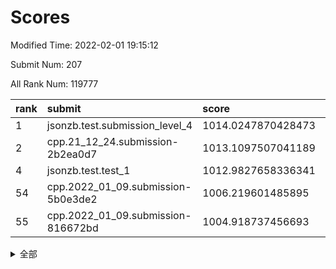 # Scores

Modified Time: 2022-02-01 19:15:12

Submit Num: 207

All Rank Num: 119777

| rank |               submit               |       score        |       sigma        | pk_num |
| :--- | :--------------------------------- | :----------------- | :----------------- | :----- |
| 1    | jsonzb.test.submission_level_4     | 1014.0247870428473 | 0.8414410843257744 | 2312   |
| 2    | cpp.21_12_24.submission-2b2ea0d7   | 1013.1097507041189 | 0.8343652130806308 | 2316   |
| 4    | jsonzb.test.test_1                 | 1012.9827658336341 | 0.8056129633001061 | 2311   |
| 54   | cpp.2022_01_09.submission-5b0e3de2 | 1006.219601485895  | 0.7127360463472681 | 2316   |
| 55   | cpp.2022_01_09.submission-816672bd | 1004.918737456693  | 0.7250964282112736 | 2313   |


<details>
<summary>全部</summary>

| rank |                 submit                 |       score        |       sigma        | pk_num |
| :--- | :------------------------------------- | :----------------- | :----------------- | :----- |
| 1    | jsonzb.test.submission_level_4         | 1014.0247870428473 | 0.8414410843257744 | 2312   |
| 2    | cpp.21_12_24.submission-2b2ea0d7       | 1013.1097507041189 | 0.8343652130806308 | 2316   |
| 3    | gobigger.level_3.submission_level_3_2  | 1013.0751482281385 | 0.8115356500722678 | 2316   |
| 4    | jsonzb.test.test_1                     | 1012.9827658336341 | 0.8056129633001061 | 2311   |
| 5    | gobigger.level_3.submission_level_3_18 | 1012.266125434893  | 0.7871518018020917 | 2313   |
| 6    | gobigger.level_3.submission_level_3_35 | 1011.6713677688952 | 0.7920263515252282 | 2314   |
| 7    | gobigger.level_3.submission_level_3_25 | 1011.3152037289665 | 0.7870868518446235 | 2312   |
| 8    | gobigger.level_3.submission_level_3_49 | 1011.210808596891  | 0.7789509594218365 | 2316   |
| 9    | gobigger.level_3.submission_level_3_17 | 1011.1811365468183 | 0.759751484441642  | 2310   |
| 10   | gobigger.level_3.submission_level_3_33 | 1011.088501287997  | 0.7536887500034759 | 2309   |
| 11   | gobigger.level_3.submission_level_3_39 | 1010.8667666651323 | 0.7607311480147142 | 2314   |
| 12   | gobigger.level_3.submission_level_3_44 | 1010.7689531050141 | 0.7758024777441881 | 2313   |
| 13   | gobigger.level_3.submission_level_3_31 | 1010.5979567339318 | 0.7632531856026594 | 2317   |
| 14   | gobigger.level_3.submission_level_3_23 | 1010.5610153613305 | 0.7744918115598898 | 2317   |
| 15   | gobigger.level_3.submission_level_3_10 | 1010.519158146311  | 0.7661608664932746 | 2321   |
| 16   | gobigger.level_3.submission_level_3_13 | 1010.4894532912607 | 0.7743919968260486 | 2314   |
| 17   | gobigger.level_3.submission_level_3_32 | 1010.4879158943244 | 0.7574596102674606 | 2310   |
| 18   | gobigger.level_3.submission_level_3_14 | 1010.4385949173583 | 0.7526323617953478 | 2315   |
| 19   | gobigger.level_3.submission_level_3_48 | 1010.4236301068764 | 0.7695971160754158 | 2314   |
| 20   | gobigger.level_3.submission_level_3_36 | 1010.3749700142222 | 0.776821990449486  | 2310   |
| 21   | gobigger.level_3.submission_level_3_11 | 1010.3488112276503 | 0.756397904405967  | 2316   |
| 22   | gobigger.level_3.submission_level_3_16 | 1010.2460331465161 | 0.7568752634507188 | 2319   |
| 23   | gobigger.level_3.submission_level_3_1  | 1010.2159520445732 | 0.7688628942747623 | 2314   |
| 24   | gobigger.level_3.submission_level_3_42 | 1010.1334352868545 | 0.756885668875569  | 2315   |
| 25   | gobigger.level_3.submission_level_3_0  | 1010.1012538263782 | 0.7622133693632692 | 2318   |
| 26   | gobigger.level_3.submission_level_3_9  | 1010.07231245691   | 0.7691836159468164 | 2315   |
| 27   | gobigger.level_3.submission_level_3_24 | 1009.9424789172548 | 0.7812694745979825 | 2309   |
| 28   | gobigger.level_3.submission_level_3_45 | 1009.9399444714877 | 0.749922545616439  | 2313   |
| 29   | gobigger.level_3.submission_level_3_7  | 1009.7948530172844 | 0.7416306852621726 | 2316   |
| 30   | gobigger.level_3.submission_level_3_37 | 1009.7766380085359 | 0.7546634668645019 | 2311   |
| 31   | gobigger.level_3.submission_level_3_29 | 1009.7350391398631 | 0.7600721836576005 | 2321   |
| 32   | gobigger.level_3.submission_level_3_5  | 1009.7070124122911 | 0.7546981106185553 | 2312   |
| 33   | gobigger.level_3.submission_level_3_15 | 1009.4500223421942 | 0.7567325564223604 | 2314   |
| 34   | gobigger.level_3.submission_level_3_40 | 1009.4387902397654 | 0.7457601036475396 | 2321   |
| 35   | gobigger.level_3.submission_level_3_3  | 1009.4321314524949 | 0.7567996440875183 | 2315   |
| 36   | gobigger.level_3.submission_level_3_19 | 1009.4308383425912 | 0.7522802375647764 | 2310   |
| 37   | gobigger.level_3.submission_level_3_47 | 1009.4082301772808 | 0.7491657589341799 | 2314   |
| 38   | gobigger.level_3.submission_level_3_21 | 1009.3151766226923 | 0.7737550028925323 | 2315   |
| 39   | gobigger.level_3.submission_level_3_12 | 1009.3042884585005 | 0.7542607813835371 | 2314   |
| 40   | gobigger.level_3.submission_level_3_46 | 1009.2756312208495 | 0.7679421681681075 | 2313   |
| 41   | gobigger.level_3.submission_level_3_6  | 1009.1719800737054 | 0.7698867708624257 | 2314   |
| 42   | gobigger.level_3.submission_level_3_8  | 1009.1426556330119 | 0.7536598691442951 | 2314   |
| 43   | gobigger.level_3.submission_level_3_30 | 1009.1400096082256 | 0.740278205950426  | 2313   |
| 44   | gobigger.level_3.submission_level_3_43 | 1009.1120019530564 | 0.75986408070611   | 2316   |
| 45   | gobigger.level_3.submission_level_3_22 | 1009.0879784556237 | 0.7475957739310937 | 2318   |
| 46   | gobigger.level_3.submission_level_3_20 | 1009.0040916640762 | 0.7463942667999691 | 2316   |
| 47   | gobigger.level_3.submission_level_3_28 | 1008.9026797418769 | 0.7545304109330155 | 2314   |
| 48   | gobigger.level_3.submission_level_3_26 | 1008.8792069193456 | 0.7458086885357873 | 2315   |
| 49   | gobigger.level_3.submission_level_3_4  | 1008.874132674278  | 0.7403058321760179 | 2317   |
| 50   | gobigger.level_3.submission_level_3_27 | 1008.7795663926853 | 0.7454213006687556 | 2315   |
| 51   | gobigger.level_3.submission_level_3_41 | 1008.6610762679295 | 0.7352538543986762 | 2318   |
| 52   | gobigger.level_3.submission_level_3_34 | 1008.6510469335553 | 0.7279419665690282 | 2316   |
| 53   | gobigger.level_3.submission_level_3_38 | 1007.959050480912  | 0.7652932478838406 | 2316   |
| 54   | cpp.2022_01_09.submission-5b0e3de2     | 1006.219601485895  | 0.7127360463472681 | 2316   |
| 55   | cpp.2022_01_09.submission-816672bd     | 1004.918737456693  | 0.7250964282112736 | 2313   |
| 56   | gobigger.level_1.submission_level_1_10 | 1004.7707900203543 | 0.7211239250184065 | 2313   |
| 57   | gobigger.level_1.submission_level_1_37 | 1004.67607928986   | 0.7173754117203077 | 2319   |
| 58   | gobigger.level_1.submission_level_1_40 | 1004.5002258720461 | 0.7328894833541164 | 2310   |
| 59   | gobigger.level_1.submission_level_1_36 | 1004.3891451172123 | 0.720024989633623  | 2317   |
| 60   | gobigger.level_1.submission_level_1_18 | 1004.342113619874  | 0.715383895920634  | 2318   |
| 61   | gobigger.level_1.submission_level_1_5  | 1004.2751647352612 | 0.7191073490807703 | 2318   |
| 62   | gobigger.level_1.submission_level_1_1  | 1004.2428450957032 | 0.7239516976230224 | 2309   |
| 63   | gobigger.level_1.submission_level_1_41 | 1004.1474531415059 | 0.7241775662677203 | 2320   |
| 64   | gobigger.level_1.submission_level_1_17 | 1004.0914783393066 | 0.7108294231830861 | 2319   |
| 65   | gobigger.level_1.submission_level_1_30 | 1004.0347763862017 | 0.7140149650880264 | 2315   |
| 66   | gobigger.level_1.submission_level_1_47 | 1003.9568118475288 | 0.7356527351600145 | 2318   |
| 67   | gobigger.level_1.submission_level_1_32 | 1003.8405818263439 | 0.7318157442347815 | 2312   |
| 68   | gobigger.level_1.submission_level_1_22 | 1003.7453414790707 | 0.7320325190179555 | 2318   |
| 69   | gobigger.level_1.submission_level_1_43 | 1003.6677207489228 | 0.7127308879210974 | 2315   |
| 70   | gobigger.level_1.submission_level_1_21 | 1003.6484795606274 | 0.7159366961344078 | 2317   |
| 71   | gobigger.level_1.submission_level_1_0  | 1003.6450905156062 | 0.7020135601414877 | 2308   |
| 72   | gobigger.level_1.submission_level_1_35 | 1003.6281263953658 | 0.720989808407739  | 2314   |
| 73   | gobigger.level_1.submission_level_1_3  | 1003.5626896536601 | 0.7088320821697371 | 2314   |
| 74   | gobigger.level_1.submission_level_1_24 | 1003.5603004829749 | 0.7232731921821162 | 2322   |
| 75   | gobigger.level_1.submission_level_1_29 | 1003.5001030345566 | 0.715462388628551  | 2313   |
| 76   | gobigger.level_1.submission_level_1_12 | 1003.4517382981417 | 0.7314500752940429 | 2321   |
| 77   | gobigger.level_1.submission_level_1_27 | 1003.4196582172281 | 0.7229661831585822 | 2312   |
| 78   | gobigger.level_1.submission_level_1_46 | 1003.4020611739736 | 0.7124377737782737 | 2319   |
| 79   | gobigger.level_1.submission_level_1_44 | 1003.3932045660158 | 0.7154365346005495 | 2312   |
| 80   | gobigger.level_1.submission_level_1_13 | 1003.38877727784   | 0.7139549201960649 | 2315   |
| 81   | gobigger.level_1.submission_level_1_49 | 1003.3608589440145 | 0.7160614151699299 | 2310   |
| 82   | gobigger.level_1.submission_level_1_2  | 1003.3413439429866 | 0.6985085089100519 | 2315   |
| 83   | gobigger.level_1.submission_level_1_23 | 1003.2656853228077 | 0.7361217029983244 | 2315   |
| 84   | gobigger.level_1.submission_level_1_33 | 1003.2592671381119 | 0.7264426571111956 | 2316   |
| 85   | gobigger.level_1.submission_level_1_25 | 1003.245918367426  | 0.710057803461218  | 2317   |
| 86   | gobigger.level_1.submission_level_1_34 | 1003.2251321470706 | 0.7140960563439094 | 2314   |
| 87   | gobigger.level_1.submission_level_1_48 | 1003.221801109192  | 0.7196331903564963 | 2316   |
| 88   | gobigger.level_1.submission_level_1_26 | 1003.1894505219307 | 0.7216446598268583 | 2316   |
| 89   | gobigger.level_1.submission_level_1_20 | 1003.0989748807456 | 0.7117606234336417 | 2314   |
| 90   | gobigger.level_1.submission_level_1_11 | 1003.0618291404081 | 0.7096814120217222 | 2315   |
| 91   | gobigger.level_1.submission_level_1_42 | 1003.0574658313226 | 0.7109019044969295 | 2310   |
| 92   | gobigger.level_1.submission_level_1_9  | 1002.9700044470917 | 0.7221034311286475 | 2314   |
| 93   | gobigger.level_1.submission_level_1_28 | 1002.9224146292697 | 0.7131552407326927 | 2312   |
| 94   | gobigger.level_1.submission_level_1_39 | 1002.8925747516722 | 0.7225822934821325 | 2319   |
| 95   | gobigger.level_1.submission_level_1_45 | 1002.836146576067  | 0.7144402373937824 | 2317   |
| 96   | gobigger.level_1.submission_level_1_6  | 1002.8217126598686 | 0.7170070889612089 | 2318   |
| 97   | gobigger.level_1.submission_level_1_19 | 1002.6906792729882 | 0.7203231156500298 | 2310   |
| 98   | gobigger.level_1.submission_level_1_16 | 1002.5788850685544 | 0.717270980047624  | 2317   |
| 99   | gobigger.level_1.submission_level_1_14 | 1002.5371454367967 | 0.7279675889184306 | 2316   |
| 100  | gobigger.level_1.submission_level_1_38 | 1002.141342066864  | 0.7189557590353642 | 2309   |
| 101  | gobigger.level_1.submission_level_1_31 | 1001.9179306625688 | 0.7170301281083205 | 2311   |
| 102  | gobigger.level_1.submission_level_1_4  | 1001.8800809413918 | 0.7162185505257029 | 2314   |
| 103  | gobigger.level_1.submission_level_1_7  | 1001.8704081336931 | 0.7275229908121109 | 2316   |
| 104  | gobigger.level_1.submission_level_1_15 | 1001.6833741095959 | 0.7141689760420544 | 2313   |
| 105  | gobigger.level_1.submission_level_1_8  | 1001.1816780888092 | 0.7022344091621381 | 2315   |
| 106  | gobigger.random.submission_random_37   | 997.3461328592099  | 0.7024619690369183 | 2314   |
| 107  | gobigger.random.submission_random_46   | 997.261695186469   | 0.721508736444247  | 2313   |
| 108  | gobigger.random.submission_random_32   | 997.1209915698945  | 0.7077092966570775 | 2314   |
| 109  | gobigger.random.submission_random_10   | 997.0602276815937  | 0.7091059211948831 | 2312   |
| 110  | gobigger.random.submission_random_20   | 996.7474243201218  | 0.7071847001026974 | 2318   |
| 111  | gobigger.random.submission_random_41   | 996.4264825671497  | 0.7134911631507889 | 2317   |
| 112  | gobigger.random.submission_random_12   | 996.3631863911138  | 0.709163000309479  | 2316   |
| 113  | gobigger.random.submission_random_26   | 996.3180690870299  | 0.70730303682565   | 2320   |
| 114  | gobigger.random.submission_random_23   | 996.2702228889004  | 0.7056054570121586 | 2307   |
| 115  | gobigger.random.submission_random_48   | 996.2599972470949  | 0.7206578390853515 | 2314   |
| 116  | gobigger.random.submission_random_1    | 996.2589602454162  | 0.7102865916648713 | 2313   |
| 117  | gobigger.random.submission_random_5    | 996.2332732414893  | 0.7145251004304521 | 2315   |
| 118  | gobigger.random.submission_random_14   | 996.2065892438903  | 0.7071573280238196 | 2311   |
| 119  | gobigger.random.submission_random_0    | 996.1953450958523  | 0.7002280151589324 | 2311   |
| 120  | gobigger.random.submission_random_18   | 996.1360972949062  | 0.7069535885578481 | 2315   |
| 121  | gobigger.random.submission_random_43   | 996.0764349147337  | 0.7043968778527495 | 2318   |
| 122  | gobigger.random.submission_random_11   | 996.0460608408897  | 0.716548637008237  | 2316   |
| 123  | gobigger.random.submission_random_36   | 996.0131968188368  | 0.7174249897703041 | 2313   |
| 124  | gobigger.random.submission_random_8    | 996.0113441093921  | 0.7263013497157725 | 2314   |
| 125  | gobigger.random.submission_random_29   | 996.0108340046332  | 0.7020198464063929 | 2313   |
| 126  | gobigger.random.submission_random_30   | 995.9952846863999  | 0.7138370158974764 | 2313   |
| 127  | gobigger.random.submission_random_39   | 995.9751194889199  | 0.710420033871346  | 2318   |
| 128  | gobigger.random.submission_random_27   | 995.9720607370847  | 0.718738771903606  | 2319   |
| 129  | gobigger.random.submission_random_16   | 995.9080946310793  | 0.7094578411565712 | 2310   |
| 130  | gobigger.random.submission_random_6    | 995.8602129939579  | 0.7056855374393726 | 2313   |
| 131  | gobigger.random.submission_random_38   | 995.8165092748906  | 0.7055054960044403 | 2313   |
| 132  | gobigger.random.submission_random_44   | 995.8097801275121  | 0.7145126049241508 | 2317   |
| 133  | gobigger.random.submission_random_33   | 995.7725083013672  | 0.7038793153069497 | 2317   |
| 134  | gobigger.random.submission_random_4    | 995.7475393928316  | 0.7124867257800876 | 2315   |
| 135  | gobigger.random.submission_random_47   | 995.7387162123285  | 0.6988972786331409 | 2311   |
| 136  | gobigger.random.submission_random_35   | 995.7215102458177  | 0.7074971930625311 | 2317   |
| 137  | gobigger.random.submission_random_17   | 995.7111014084128  | 0.7267751085958247 | 2320   |
| 138  | gobigger.random.submission_random_42   | 995.6722004853038  | 0.7224959115529463 | 2312   |
| 139  | gobigger.random.submission_random_22   | 995.658539615363   | 0.7114927546346722 | 2315   |
| 140  | gobigger.random.submission_random_15   | 995.6034695362974  | 0.7332858051931643 | 2314   |
| 141  | gobigger.random.submission_random_24   | 995.5523605053547  | 0.7149428909978742 | 2307   |
| 142  | gobigger.random.submission_random_25   | 995.5508800602041  | 0.7075954986076036 | 2313   |
| 143  | gobigger.random.submission_random_7    | 995.4785275570132  | 0.7052459815282799 | 2312   |
| 144  | gobigger.random.submission_random_3    | 995.4606244972733  | 0.7215267979230683 | 2312   |
| 145  | gobigger.random.submission_random_40   | 995.4541355835024  | 0.7300749929129204 | 2315   |
| 146  | gobigger.random.submission_random_31   | 995.4446233029144  | 0.716118563771949  | 2314   |
| 147  | gobigger.random.submission_random_19   | 995.3175693079897  | 0.6971301893525464 | 2311   |
| 148  | gobigger.random.submission_random_2    | 995.1658669541237  | 0.7079975874430297 | 2312   |
| 149  | gobigger.random.submission_random_45   | 995.1027648713338  | 0.7250297975676947 | 2316   |
| 150  | gobigger.random.submission_random_28   | 995.0340493685098  | 0.7205289914934541 | 2316   |
| 151  | gobigger.random.submission_random_49   | 994.9856836564597  | 0.7106298668675247 | 2316   |
| 152  | gobigger.random.submission_random_13   | 994.9614080214455  | 0.70764607518079   | 2312   |
| 153  | gobigger.random.submission_random_21   | 994.6804217273778  | 0.7080383005439919 | 2315   |
| 154  | gobigger.random.submission_random_34   | 994.583179226121   | 0.740546794072051  | 2314   |
| 155  | gobigger.random.submission_random_9    | 994.2808707024242  | 0.730328082798447  | 2317   |
| 156  | gobigger.level_2.submission_level_2_49 | 993.9860182337555  | 0.7221106904272895 | 2312   |
| 157  | gobigger.level_2.submission_level_2_6  | 993.7623434677146  | 0.7271463227964781 | 2313   |
| 158  | gobigger.level_2.submission_level_2_45 | 993.3956866882171  | 0.7282107005913652 | 2316   |
| 159  | gobigger.level_2.submission_level_2_23 | 993.2766074930083  | 0.7371906399049575 | 2318   |
| 160  | gobigger.level_2.submission_level_2_48 | 993.1218724756179  | 0.7477767653054954 | 2312   |
| 161  | gobigger.level_2.submission_level_2_17 | 993.0774861404956  | 0.7345043906530035 | 2313   |
| 162  | gobigger.level_2.submission_level_2_26 | 992.9081234794244  | 0.744394356211821  | 2313   |
| 163  | gobigger.level_2.submission_level_2_1  | 992.856034746078   | 0.7331041556406468 | 2313   |
| 164  | gobigger.level_2.submission_level_2_2  | 992.7649472651142  | 0.7345855478834912 | 2312   |
| 165  | gobigger.level_2.submission_level_2_18 | 992.7415364076368  | 0.7509140289022967 | 2317   |
| 166  | gobigger.level_2.submission_level_2_38 | 992.6655376131037  | 0.7435942691469305 | 2312   |
| 167  | gobigger.level_2.submission_level_2_27 | 992.6321072915123  | 0.7290959640939434 | 2317   |
| 168  | gobigger.level_2.submission_level_2_46 | 992.5816336851744  | 0.7394014592930466 | 2314   |
| 169  | gobigger.level_2.submission_level_2_35 | 992.519892521633   | 0.7497767112464939 | 2319   |
| 170  | gobigger.level_2.submission_level_2_40 | 992.419101714498   | 0.7531902726671414 | 2317   |
| 171  | gobigger.level_2.submission_level_2_44 | 992.4058483099801  | 0.7598194463691299 | 2315   |
| 172  | gobigger.level_2.submission_level_2_24 | 992.3830118842637  | 0.7468268212027004 | 2309   |
| 173  | gobigger.level_2.submission_level_2_5  | 992.3741528736542  | 0.7334439301917691 | 2314   |
| 174  | gobigger.level_2.submission_level_2_36 | 992.3322185609238  | 0.730888111067701  | 2318   |
| 175  | gobigger.level_2.submission_level_2_22 | 992.2681061436335  | 0.7380870185973062 | 2321   |
| 176  | gobigger.level_2.submission_level_2_12 | 992.2336430856434  | 0.7186566672815711 | 2313   |
| 177  | gobigger.level_2.submission_level_2_30 | 992.1600477570373  | 0.7359381687569526 | 2312   |
| 178  | gobigger.level_2.submission_level_2_25 | 991.9657276417158  | 0.7507940496048773 | 2317   |
| 179  | gobigger.level_2.submission_level_2_41 | 991.9326209156472  | 0.7578055123005338 | 2318   |
| 180  | gobigger.level_2.submission_level_2_15 | 991.918760012048   | 0.7454169985539681 | 2315   |
| 181  | gobigger.level_2.submission_level_2_19 | 991.8564977487973  | 0.7428604262897792 | 2315   |
| 182  | gobigger.level_2.submission_level_2_39 | 991.8255375718178  | 0.7477820619885123 | 2317   |
| 183  | gobigger.level_2.submission_level_2_28 | 991.7543150251657  | 0.7417678138032288 | 2317   |
| 184  | gobigger.level_2.submission_level_2_42 | 991.7533461979921  | 0.7605489036590105 | 2311   |
| 185  | gobigger.level_2.submission_level_2_34 | 991.7033888857827  | 0.7441120285018314 | 2316   |
| 186  | gobigger.level_2.submission_level_2_31 | 991.6764490738187  | 0.7494911431364116 | 2313   |
| 187  | gobigger.level_2.submission_level_2_21 | 991.6428011122138  | 0.758721258934226  | 2313   |
| 188  | gobigger.level_2.submission_level_2_3  | 991.610888202737   | 0.7596108116990709 | 2312   |
| 189  | gobigger.level_2.submission_level_2_29 | 991.4544145070794  | 0.7601190997641011 | 2316   |
| 190  | gobigger.level_2.submission_level_2_9  | 991.432713180442   | 0.7400489598823554 | 2313   |
| 191  | gobigger.level_2.submission_level_2_0  | 991.4270825812168  | 0.7538644849133256 | 2321   |
| 192  | gobigger.level_2.submission_level_2_16 | 991.3626235174396  | 0.7536231148378515 | 2315   |
| 193  | gobigger.level_2.submission_level_2_4  | 991.3287288846628  | 0.7360177702091352 | 2317   |
| 194  | gobigger.level_2.submission_level_2_8  | 991.2698988050936  | 0.7570390830559798 | 2318   |
| 195  | gobigger.level_2.submission_level_2_10 | 991.1388864345854  | 0.7579668452991123 | 2314   |
| 196  | gobigger.level_2.submission_level_2_11 | 990.9645570269832  | 0.7538281130539808 | 2315   |
| 197  | gobigger.level_2.submission_level_2_37 | 990.9284880597742  | 0.7541530398550745 | 2315   |
| 198  | gobigger.level_2.submission_level_2_14 | 990.8215823864556  | 0.7686648467880113 | 2311   |
| 199  | gobigger.level_2.submission_level_2_32 | 990.7830994519845  | 0.750522566331712  | 2315   |
| 200  | gobigger.level_2.submission_level_2_33 | 990.6626197133228  | 0.7491479750672543 | 2311   |
| 201  | gobigger.level_2.submission_level_2_7  | 990.593581908205   | 0.7653128996757936 | 2313   |
| 202  | gobigger.level_2.submission_level_2_13 | 990.5827424375324  | 0.767572908583599  | 2312   |
| 203  | gobigger.level_2.submission_level_2_43 | 990.5157848870144  | 0.7555779384784553 | 2313   |
| 204  | gobigger.level_2.submission_level_2_47 | 990.4054774837277  | 0.7545101582273172 | 2316   |
| 205  | gobigger.level_2.submission_level_2_20 | 990.1984085128045  | 0.7694275216218603 | 2311   |
| 206  | gobigger.none.submission_none_1        | 977.297445473603   | 1.310284245174836  | 2308   |
| 207  | gobigger.none.submission_none_0        | 977.2089016881347  | 1.337092724449888  | 2316   |

</details>